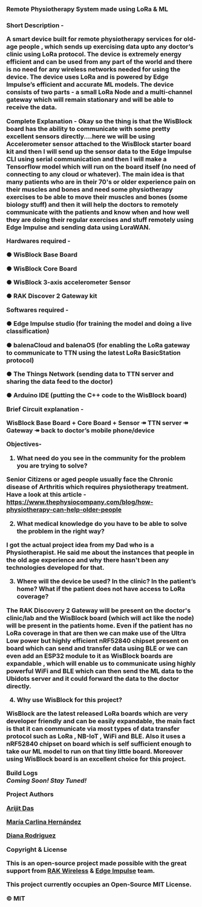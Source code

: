 <html>
  <body>
    <p><h3>Remote Physiotherapy System made using LoRa &amp; ML<h3></p>


**Short Description -**<p>


A smart device built for remote physiotherapy services for old-age people , which sends up
exercising data upto any doctor’s clinic using LoRa protocol. The device is extremely energy
efficient and can be used from any part of the world and there is no need for any wireless
networks needed for using the device. The device uses LoRa and is powered by Edge
Impulse’s efficient and accurate ML models. The device consists of two parts - a small LoRa
Node and a multi-channel gateway which will remain stationary and will be able to receive
the data.<br>

**Complete Explanation -**
Okay so the thing is that the WisBlock board has the ability to communicate with some pretty excellent sensors directly....here we will be using Accelerometer sensor attached to the WisBlock starter board kit and then I will send up the sensor data to the Edge Impulse CLI using serial communication and then I will make a Tensorflow model which will run on the board itself (no need of connecting to any cloud or whatever).
The main idea is that many patients who are in their 70's or older experience pain on their muscles and bones and need some physiotherapy exercises to be able to move their muscles and bones (some biology stuff) and then it will help the doctors to remotely communicate with the patients and know when and how well they are doing their regular exercises and stuff remotely using Edge Impulse and sending data using LoraWAN.


**Hardwares required -**

● WisBlock Base Board<br>

● WisBlock Core Board<br>

● WisBlock 3-axis accelerometer Sensor<br>

● RAK Discover 2 Gateway kit<br>

**Softwares required -**

● Edge Impulse studio (for training the model and doing a live classification)<br>

● balenaCloud and balenaOS (for enabling the LoRa gateway to communicate to TTN using the latest LoRa BasicStation protocol) <br>

● The Things Network (sending data to TTN server and sharing the data feed to the
doctor) <br>

● Arduino IDE (putting the C++ code to the WisBlock board)<br>

**Brief Circuit explanation -**

WisBlock Base Board + Core Board + Sensor ↠ TTN server ↠ Gateway ↠ back to
doctor’s mobile phone/device<br>

**Objectives-**

1) What need do you see in the community for the problem you are trying to solve?

Senior Citizens or aged people usually face the Chronic disease of Arthritis which requires physiotherapy treatment.
Have a look at this article - https://www.thephysiocompany.com/blog/how-physiotherapy-can-help-older-people

2) What medical knowledge do you have to be able to solve the problem in the right way? 

I got the actual project idea from my Dad who is a Physiotherapist. He said me about the instances that people in the old age experience and why there hasn't been any technologies developed for that. 

3) Where will the device be used? In the clinic? In the patient’s home? What if the patient does not have access to LoRa coverage?

The RAK Discovery 2 Gateway will be present on the doctor's clinic/lab and the WisBlock board (which will act like the node) will be present in the patients home. 
Even if the patient has no LoRa coverage in that are then we can make use of the Ultra Low power but highly efficient nRF52840 chipset present on board which can send and transfer data using BLE or we can even add an ESP32 module to it as WisBlock boards are expandable , which will enable us to communicate using highly powerful WiFi and BLE which can then send the ML data to the Ubidots server and it could forward the data to the doctor directly. 

4) Why use WisBlock for this project?

WisBlock are the latest released LoRa boards which are very developer friendly and can be easily expandable, the main fact is that it can communicate via most types of data transfer protocol such as LoRa , NB-IoT , WiFi and BLE. Also it uses a nRF52840 chipset on board which is self sufficient enough to take our ML model to run on that tiny little board. Moreover using WisBlock board is an excellent choice for this project. 

**Build Logs**<br>
*Coming Soon! Stay Tuned!*<br>

**Project Authors**

<a href="https://github.com/arijitdas123student">Arijit Das<a>

<a href="https://github.com/mariacarlinahernandez">María Carlina Hernández<a> 
  
<a href="https://github.com/alphacentauri82">Diana Rodriguez<a> 

**Copyright & License**

This is an open-source project made possible with the great support from <a href="https://rakwireless.com/">RAK Wireless<a> & <a href="https://edgeimpulse.com/">Edge Impulse<a> team. 

This project currently occupies an Open-Source MIT License. 

© MIT
</body>
</html>
